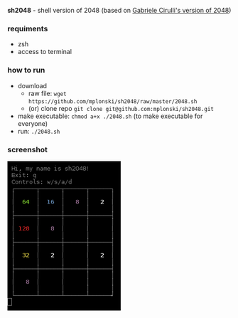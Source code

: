 **sh2048** - shell version of 2048 (based on [Gabriele Cirulli's version of 2048](http://gabrielecirulli.github.io/2048/))

### requiments

* zsh
* access to terminal

### how to run

* download
	* raw file: `wget https://github.com/mplonski/sh2048/raw/master/2048.sh`
	* (or) clone repo `git clone git@github.com:mplonski/sh2048.git`
* make executable: `chmod a+x ./2048.sh` (to make executable for everyone)
* run: `./2048.sh`

### screenshot

![screenshot](/screenshot.png)

